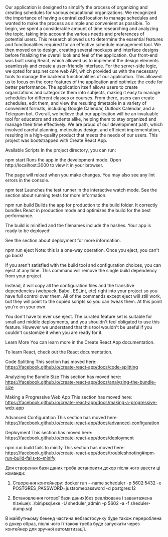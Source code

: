 Our application is designed to simplify the process of organizing and creating schedules for various educational organizations. We recognized the importance of having a centralized location to manage schedules and wanted to make the process as simple and convenient as possible. To begin, we spent a considerable amount of time researching and analyzing the topic, taking into account the various needs and preferences of potential users. This research allowed us to determine the essential features and functionalities required for an effective schedule management tool. We then moved on to design, creating several mockups and interface designs before finalizing the overall look and feel of the application. Our front-end was built using React, which allowed us to implement the design elements seamlessly and create a user-friendly interface. For the server-side logic, we opted for asp.net core web API, which provided us with the necessary tools to manage the backend functionalities of our application. This allowed us to focus on the core features of the application and optimize the code for better performance. The application itself allows users to create organizations and categorize them into subjects, making it easy to manage schedules for different classes or courses. From there, users can create schedules, edit them, and view the resulting timetable in a variety of convenient formats, including Google Calendar, Outlook Calendar, and a Telegram bot. Overall, we believe that our application will be an invaluable tool for educators and students alike, helping them to stay organized and manage their time effectively. We are proud of our development path, which involved careful planning, meticulous design, and efficient implementation, resulting in a high-quality product that meets the needs of our users.
This project was bootstrapped with Create React App.

Available Scripts
In the project directory, you can run:

npm start
Runs the app in the development mode.
Open http://localhost:3000 to view it in your browser.

The page will reload when you make changes.
You may also see any lint errors in the console.

npm test
Launches the test runner in the interactive watch mode.
See the section about running tests for more information.

npm run build
Builds the app for production to the build folder.
It correctly bundles React in production mode and optimizes the build for the best performance.

The build is minified and the filenames include the hashes.
Your app is ready to be deployed!

See the section about deployment for more information.

npm run eject
Note: this is a one-way operation. Once you eject, you can't go back!

If you aren't satisfied with the build tool and configuration choices, you can eject at any time. This command will remove the single build dependency from your project.

Instead, it will copy all the configuration files and the transitive dependencies (webpack, Babel, ESLint, etc) right into your project so you have full control over them. All of the commands except eject will still work, but they will point to the copied scripts so you can tweak them. At this point you're on your own.

You don't have to ever use eject. The curated feature set is suitable for small and middle deployments, and you shouldn't feel obligated to use this feature. However we understand that this tool wouldn't be useful if you couldn't customize it when you are ready for it.

Learn More
You can learn more in the Create React App documentation.

To learn React, check out the React documentation.

Code Splitting
This section has moved here: https://facebook.github.io/create-react-app/docs/code-splitting

Analyzing the Bundle Size
This section has moved here: https://facebook.github.io/create-react-app/docs/analyzing-the-bundle-size

Making a Progressive Web App
This section has moved here: https://facebook.github.io/create-react-app/docs/making-a-progressive-web-app

Advanced Configuration
This section has moved here: https://facebook.github.io/create-react-app/docs/advanced-configuration

Deployment
This section has moved here: https://facebook.github.io/create-react-app/docs/deployment

npm run build fails to minify
This section has moved here: https://facebook.github.io/create-react-app/docs/troubleshooting#npm-run-build-fails-to-minify

Для створення бази даних треба встановити докер після чого ввести ці команди:

1. Створення контейнеру: docker run --name scheduler -p 5602:5432 -e POSTGRES_PASSWORD=justsomepassword -d postgres:12

2. Встановлення готової бази даних(без реалізована і завантажена пізніше): .\bin\psql.exe -U sheduler_admin -p 5602 -a -f sheduler-dump.sql

В майбутньому бекенд частина вебзастосунку буде також перероблена в докер образ, після чого її також треба буде запускати через контейнер для зручної автоматизації.